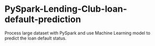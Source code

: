 # PySpark-Lending-Club-loan-default-prediction
Process large dataset with PySpark and use Machine Learning model to predict the loan default status.
